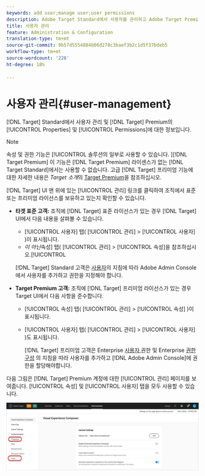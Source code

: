 ```yaml
---
keywords: add user;manage user;user permissions
description: Adobe Target Standard에서 사용자를 관리하고 Adobe Target Premium에서 엔터프라이즈 속성 및 권한을 관리하는 방법에 대한 정보입니다.
title: 사용자 관리
feature: Administration & Configuration
translation-type: tm+mt
source-git-commit: 9b57d5554884b06d278c3baef3b2c1d5f37bdeb5
workflow-type: tm+mt
source-wordcount: '228'
ht-degree: 18%

---
```



# 사용자 관리{#user-management}

[!DNL Target] Standard에서 사용자 관리 및 [!DNL Target] Premium의 [!UICONTROL Properties] 및 [!UICONTROL Permissions]에 대한 정보입니다.

>[!NOTE]
>
>속성 및 권한 기능은 [!UICONTROL  솔루션의 일부로 사용할 수 있습니다. ][!DNL Target Premium] 이 기능은 [!DNL Target Premium] 라이센스가 없는 [!DNL Target Standard]에서는 사용할 수 없습니다. 고급 [!DNL Target] 프리미엄 기능에 대한 자세한 내용은 *Target 소개*&#x200B;의 [Target Premium](/help/c-intro/intro.md#premium)을 참조하십시오.

[!DNL Target] UI 맨 위에 있는 [!UICONTROL 관리] 링크를 클릭하여 조직에서 표준 또는 프리미엄 라이선스를 보유하고 있는지 확인할 수 있습니다.

* **타겟 표준 고객:** 조직에  [!DNL Target] 표준 라이선스가 있는 경우  [!DNL Target] UI에서 다음 내용을 살펴볼 수 있습니다.

   * [!UICONTROL 사용자] 탭( [!UICONTROL 관리] > [!UICONTROL 사용자] )이 표시됩니다.
   * *이 아닌*&#x200B;속성] 탭( [!UICONTROL 관리] > [!UICONTROL 속성]을 참조하십시오.[!UICONTROL 

   [!DNL Target] Standard 고객은 [사용자](/help/administrating-target/c-user-management/c-user-management/user-management.md)의 지침에 따라 Adobe Admin Console에서 사용자를 추가하고 권한을 지정해야 합니다.

* **Target Premium 고객:** 조직에  [!DNL Target] 프리미엄 라이선스가 있는 경우 Target UI에서 다음 사항을 준수합니다.

   * [!UICONTROL 속성] 탭( [!UICONTROL 관리] > [!UICONTROL 속성] )이 표시됩니다.
   * [!UICONTROL 사용자] 탭( [!UICONTROL 관리] > [!UICONTROL 사용자] )도 표시됩니다.

      [!DNL Target] 프리미엄 고객은 Enterprise  [사용자 ](/help/administrating-target/c-user-management/property-channel/property-channel.md#concept_E396B16FA2024ADBA27BC056138F9838) 권한 및 Enterprise  [권한 구성](/help/administrating-target/c-user-management/property-channel/properties-overview.md#concept_22F2855DBF0D4754B9460F5D68749C71) 의 지침을 따라 사용자를 추가하고  [!DNL Adobe Admin Console]에 권한을 할당해야합니다.

다음 그림은 [!DNL Target] Premium 계정에 대한 [!UICONTROL 관리] 페이지를 보여줍니다. [!UICONTROL 속성] 및 [!UICONTROL 사용자] 탭을 모두 사용할 수 있습니다.

![관리 탭](/help/administrating-target/assets/premium.png)

